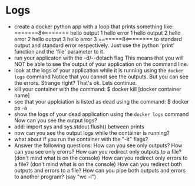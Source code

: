# Logs

* create a docker python app with a loop that prints something like:
    =======8<========
    hello output 1
    hello error 1
    hello output 2
    hello error 2
    hello output 3
    hello error 3
    =======8<========
    to standard output and standard error respectively.
    Just use the python 'print' function and the 'file' parameter to it.
* run your applicaton with the -d/--detach flag
    This means that you will NOT be able to see the output of your
    application on the command line.
* look at the logs of your application while it is running using the
    `docker logs` command
    Notice that you cannot see the outputs.
    But you can see the errors.
    Strange right?
    That's ok. Lets continue.
* kill your container with the command:
    $ docker kill [docker container name]
* see that your applciation is listed as dead using the command:
    $ docker ps -a
* show the logs of your dead application using the `docker logs` command
    Now can you see the output logs?
* add:
    import sys
  and
    sys.stdout.flush()
  between prints
* now can you see the output logs while the container is running?
* what about if you run the container with the "-it" flags?
* Answer the following questions:
    How can you see only outputs?
    How can you see only erorrs?
    How can you redirect only outputs to a file? (don't mind what is on the console)
    How can you redirect only errors to a file? (don't mind what is on the console)
    How can you redirect both outputs and errors to a file?
    How can you pipe both outputs and errors to another program? (say "wc -l")
